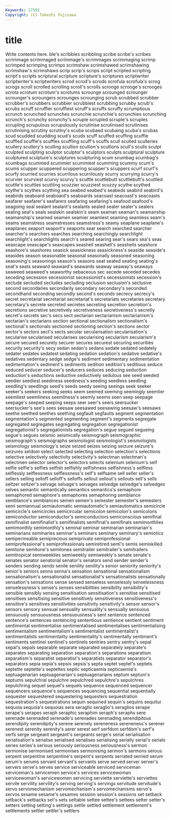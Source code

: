 ```yaml
---
Keywords: 17592 
Copyright: (C) Takeshi Fujisawa
---
```


# title

Write contents here.
ble's scribbles
scribbling scribe scribe's scribes scrimmage scrimmaged scrimmage's scrimmages scrimmaging scrimp
scrimped scrimping scrimps scrimshaw scrimshawed scrimshawing scrimshaw's scrimshaws scrip scrip's
scrips script scripted scripting script's scripts scriptural scripture scripture's scriptures
scriptwriter scriptwriter's scriptwriters scrod scrod's scrods scrofula scrofula's scrog scrogs
scroll scrolled scrolling scroll's scrolls scrooge scrooge's scrooges scrota scrotum
scrotum's scrotums scrounge scrounged scrounger scrounger's scroungers scrounges scrounging scrub
scrubbed scrubber scrubber's scrubbers scrubbier scrubbiest scrubbing scrubby scrub's scrubs
scruff scruffier scruffiest scruff's scruffs scruffy scrumptious scrunch scrunched scrunches
scrunchie scrunchie's scrunchies scrunching scrunch's scrunchy scrunchy's scruple scrupled scruple's
scruples scrupling scrupulous scrupulously scrutinise scrutinised scrutinises scrutinising scrutiny scrutiny's
scuba scubaed scubaing scuba's scubas scud scudded scudding scud's scuds
scuff scuffed scuffing scuffle scuffled scuffle's scuffles scuffling scuff's scuffs
scull sculled sculleries scullery scullery's sculling scullion scullion's scullions scull's
sculls sculpt sculpted sculpting sculptor sculptor's sculptors sculpts sculptural sculpture
sculptured sculpture's sculptures sculpturing scum scumbag scumbag's scumbags scummed scummier
scummiest scumming scummy scum's scums scupper scuppered scuppering scupper's scuppers
scurf scurf's scurfy scurried scurries scurrilous scurrilously scurry scurrying scurry's
scurvier scurviest scurvy scurvy's scuttle scuttlebutt scuttlebutt's scuttled scuttle's scuttles
scuttling scuzzier scuzziest scuzzy scythe scythed scythe's scythes scything sea
seabed seabed's seabeds seabird seabird's seabirds seaboard seaboard's seaboards seacoast
seacoast's seacoasts seafarer seafarer's seafarers seafaring seafaring's seafood seafood's seagoing
seal sealant sealant's sealants sealed sealer sealer's sealers sealing seal's
seals sealskin sealskin's seam seaman seaman's seamanship seamanship's seamed seamen
seamier seamiest seaming seamless seam's seams seamstress seamstresses seamstress's seamy
seaplane seaplane's seaplanes seaport seaport's seaports sear search searched searcher
searcher's searchers searches searching searchingly searchlight searchlight's searchlights search's seared
searing sear's sears sea's seas seascape seascape's seascapes seashell seashell's
seashells seashore seashore's seashores seasick seasickness seasickness's seaside seaside's seasides
season seasonable seasonal seasonally seasoned seasoning seasoning's seasonings season's seasons
seat seated seating seating's seat's seats seaward seaward's seawards seaway
seaway's seaways seaweed seaweed's seaworthy sebaceous sec secede seceded secedes
seceding secession secessionist secessionist's secessionists secession's seclude secluded secludes secluding
seclusion seclusion's seclusive second secondaries secondarily secondary secondary's seconded secondhand
seconding secondly second's seconds secrecy secrecy's secret secretarial secretariat secretariat's
secretariats secretaries secretary secretary's secrete secreted secretes secreting secretion secretion's
secretions secretive secretively secretiveness secretiveness's secretly secret's secrets sec's secs
sect sectarian sectarianism sectarianism's sectarian's sectarians section sectional sectionalism sectionalism's
sectional's sectionals sectioned sectioning section's sections sector sector's sectors sect's
sects secular secularisation secularisation's secularise secularised secularises secularising secularism secularism's
secure secured securely securer secures securest securing securities security security's
secy sedan sedan's sedans sedate sedated sedately sedater sedates sedatest
sedating sedation sedation's sedative sedative's sedatives sedentary sedge sedge's sediment
sedimentary sedimentation sedimentation's sediment's sediments sedition sedition's seditious seduce seduced
seducer seducer's seducers seduces seducing seduction seduction's seductions seductive seductively
sedulous see seed seeded seedier seediest seediness seediness's seeding seedless
seedling seedling's seedlings seed's seeds seedy seeing seeings seek seeker
seeker's seekers seeking seeks seem seemed seeming seemingly seemlier seemliest
seemliness seemliness's seemly seems seen seep seepage seepage's seeped seeping
seeps seer seer's seers seersucker seersucker's see's sees seesaw seesawed
seesawing seesaw's seesaws seethe seethed seethes seething segfault segfaults segment
segmentation segmentation's segmented segmenting segment's segments segregate segregated segregates segregating
segregation segregationist segregationist's segregationists segregation's segue segued segueing segue's segues
seismic seismically seismograph seismographic seismograph's seismographs seismologist seismologist's seismologists seismology
seismology's seize seized seizes seizing seizure seizure's seizures seldom select
selected selecting selection selection's selections selective selectively selectivity selectivity's selectman
selectman's selectmen selector selector's selectors selects selenium selenium's self selfie
selfie's selfies selfish selfishly selfishness selfishness's selfless selflessly selflessness selflessness's
self's selfsame sell seller seller's sellers selling selloff selloff's selloffs
sellout sellout's sellouts sell's sells seltzer seltzer's selvage selvage's selvages
selvedge selvedge's selvedges selves semantic semantically semantics semantics's semaphore semaphored
semaphore's semaphores semaphoring semblance semblance's semblances semen semen's semester semester's
semesters semi semiannual semiautomatic semiautomatic's semiautomatics semicircle semicircle's semicircles semicircular
semicolon semicolon's semicolons semiconductor semiconductor's semiconductors semiconscious semifinal semifinalist semifinalist's
semifinalists semifinal's semifinals semimonthlies semimonthly semimonthly's seminal seminar seminarian seminarian's
seminarians seminaries seminar's seminars seminary seminary's semiotics semipermeable semiprecious semiprivate
semiprofessional semiprofessional's semiprofessionals semiretired semi's semis semiskilled semitone semitone's semitones
semitrailer semitrailer's semitrailers semitropical semiweeklies semiweekly semiweekly's senate senate's senates
senator senatorial senator's senators send sender sender's senders sending sends
senile senility senility's senior seniority seniority's senior's seniors senna senna's
sensation sensational sensationalism sensationalism's sensationalist sensationalist's sensationalists sensationally sensation's sensations
sense sensed senseless senselessly senselessness senselessness's sense's senses sensibilities sensibility
sensibility's sensible sensibly sensing sensitisation sensitisation's sensitise sensitised sensitises sensitising
sensitive sensitively sensitiveness sensitiveness's sensitive's sensitives sensitivities sensitivity sensitivity's sensor
sensor's sensors sensory sensual sensuality sensuality's sensually sensuous sensuously sensuousness
sensuousness's sent sentence sentenced sentence's sentences sentencing sententious sentience sentient
sentiment sentimental sentimentalise sentimentalised sentimentalises sentimentalising sentimentalism sentimentalism's sentimentalist sentimentalist's
sentimentalists sentimentality sentimentality's sentimentally sentiment's sentiments sentinel sentinel's sentinels sentries
sentry sentry's sepal sepal's sepals separable separate separated separately separate's
separates separating separation separation's separations separatism separatism's separatist separatist's separatists
separator separator's separators sepia sepia's sepsis sepsis's septa septet septet's
septets septette septette's septettes septic septicaemia septicaemia's septuagenarian septuagenarian's septuagenarians
septum septum's septums sepulchral sepulchre sepulchred sepulchre's sepulchres sepulchring sequel
sequel's sequels sequence sequenced sequencer sequencers sequence's sequences sequencing sequential
sequentially sequester sequestered sequestering sequesters sequestration sequestration's sequestrations sequin sequined
sequin's sequins sequitur sequoia sequoia's sequoias sera seraglio seraglio's seraglios
serape serape's serapes seraph seraphic seraphim seraph's seraphs sere serenade
serenaded serenade's serenades serenading serendipitous serendipity serendipity's serene serenely sereneness
sereneness's serener serenest serenity serenity's serer serest serf serfdom serfdom's
serf's serfs serge sergeant sergeant's sergeants serge's serial serialisation serialisation's
serialise serialised serialises serialising serially serial's serials series series's serious
seriously seriousness seriousness's sermon sermonise sermonised sermonises sermonising sermon's sermons
serous serpent serpentine serpentine's serpent's serpents serrated serried serum serum's
serums servant servant's servants serve served server server's servers serve's
serves service serviceable serviced serviceman serviceman's servicemen service's services servicewoman
servicewoman's servicewomen servicing serviette serviette's serviettes servile servility servility's serving
serving's servings servitude servitude's servo servomechanism servomechanism's servomechanisms servo's servos
sesame sesame's sesames session session's sessions set setback setback's setbacks
set's sets settable settee settee's settees setter setter's setters setting
setting's settings settle settled settlement settlement's settlements settler settler's settlers
